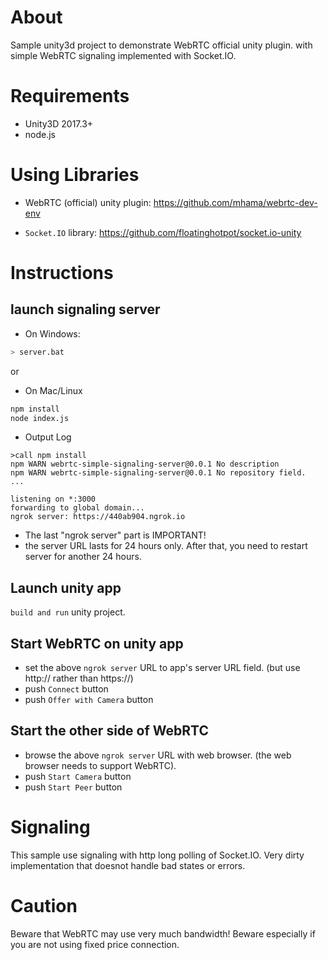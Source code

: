 # About

Sample unity3d project to demonstrate WebRTC official unity plugin.
with simple WebRTC signaling implemented with Socket.IO.

# Requirements

* Unity3D 2017.3+
* node.js

# Using Libraries

* WebRTC (official) unity plugin: https://github.com/mhama/webrtc-dev-env

* `Socket.IO` library: https://github.com/floatinghotpot/socket.io-unity

# Instructions

## launch signaling server

* On Windows:

```sh
> server.bat
```
or

* On Mac/Linux

```sh
npm install
node index.js
```

* Output Log

```
>call npm install
npm WARN webrtc-simple-signaling-server@0.0.1 No description
npm WARN webrtc-simple-signaling-server@0.0.1 No repository field.
...

listening on *:3000
forwarding to global domain...
ngrok server: https://440ab904.ngrok.io
```

* The last "ngrok server" part is IMPORTANT!
* the server URL lasts for 24 hours only. After that, you need to restart server for another 24 hours.

## Launch unity app

`build and run` unity project.

## Start WebRTC on unity app

* set the above `ngrok server` URL to app's server URL field. (but use http:// rather than https://)
* push `Connect` button
* push `Offer with Camera` button

## Start the other side of WebRTC

* browse the above `ngrok server` URL with web browser. (the web browser needs to support WebRTC).
* push `Start Camera` button
* push `Start Peer` button

# Signaling

This sample use signaling with http long polling of Socket.IO.
Very dirty implementation that doesnot handle bad states or errors.

# Caution

Beware that WebRTC may use very much bandwidth! Beware especially if you are not using fixed price connection.

